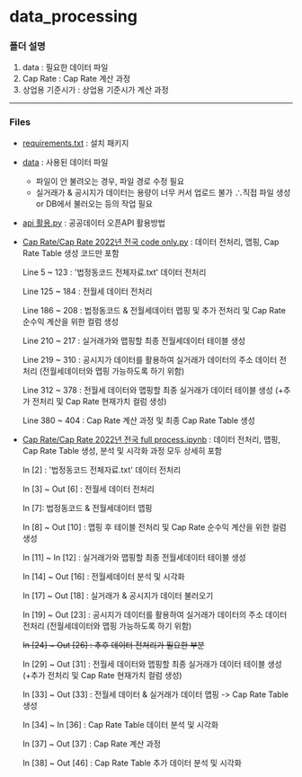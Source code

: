 # data_processing
### 폴더 설명
1. data : 필요한 데이터 파일
2. Cap Rate : Cap Rate 계산 과정
3. 상업용 기준시가 : 상업용 기준시가 계산 과정

---   

### Files
* [requirements.txt](https://github.com/hansangjik-and-company/data_processing/blob/main/requirements.txt) : 설치 패키지
  
* [data](https://github.com/hansangjik-and-company/data_processing/tree/main/data) : 사용된 데이터 파일

    * 파일이 안 불려오는 경우, 파일 경로 수정 필요
    * 실거래가 & 공시지가 데이터는 용량이 너무 커서 업로드 불가 ∴직접 파일 생성 or DB에서 불러오는 등의 작업 필요

* [api 활용.py](https://github.com/hansangjik-and-company/data_processing/blob/main/Cap_Rate/api%20%ED%99%9C%EC%9A%A9.py) : 공공데이터 오픈API 활용방법
  
* [Cap Rate/Cap Rate 2022년 전국 code only.py](https://github.com/hansangjik-and-company/data_processing/blob/main/Cap_Rate/Cap%20Rate%202022%EB%85%84%20%EC%A0%84%EA%B5%AD%20code%20only.py) : 데이터 전처리, 맵핑, Cap Rate Table 생성 코드만 포함 

    Line 5 ~ 123 : '법정동코드 전체자료.txt' 데이터 전처리

    Line 125 ~ 184 : 전월세 데이터 전처리

    Line 186 ~ 208 : 법정동코드 & 전월세데이터 맵핑 및 추가 전처리 및 Cap Rate 순수익 계산을 위한 컬럼 생성

    Line 210 ~ 217 : 실거래가와 맵핑할 최종 전월세데이터 테이블 생성

    Line 219 ~ 310 : 공시지가 데이터를 활용하여 실거래가 데이터의 주소 데이터 전처리 (전월세데이터와 맵핑 가능하도록 하기 위함)

    Line 312 ~ 378 : 전월세 데이터와 맵핑할 최종 실거래가 데이터 테이블 생성 (+추가 전처리 및 Cap Rate 현재가치 컬럼 생성)

    Line 380 ~ 404 : Cap Rate 계산 과정 및 최종 Cap Rate Table 생성
  
* [Cap Rate/Cap Rate 2022년 전국 full process.ipynb](https://github.com/hansangjik-and-company/data_processing/blob/main/Cap_Rate/Cap%20Rate%202022%EB%85%84%20%EC%A0%84%EA%B5%AD%20full%20process.ipynb) : 데이터 전처리, 맵핑, Cap Rate Table 생성, 분석 및 시각화 과정 모두 상세히 포함

    In [2] : '법정동코드 전체자료.txt' 데이터 전처리

    In [3] ~ Out [6] : 전월세 데이터 전처리

    In [7]: 법정동코드 & 전월세데이터 맵핑

    In [8] ~ Out [10] : 맵핑 후 테이블 전처리 및 Cap Rate 순수익 계산을 위한 컬럼 생성

    In [11] ~ In [12] : 실거래가와 맵핑할 최종 전월세데이터 테이블 생성

    In [14] ~ Out [16] : 전월세데이터 분석 및 시각화

    In [17] ~ Out [18] : 실거래가 & 공시지가 데이터 불러오기

    In [19] ~ Out [23] : 공시지가 데이터를 활용하여 실거래가 데이터의 주소 데이터 전처리 (전월세데이터와 맵핑 가능하도록 하기 위함)

    ~~In [24] ~ Out [26] : 추후 데이터 전처리가 필요한 부분~~

    In [29] ~ Out [31] : 전월세 데이터와 맵핑할 최종 실거래가 데이터 테이블 생성 (+추가 전처리 및 Cap Rate 현재가치 컬럼 생성)

    In [33] ~ Out [33] : 전월세 데이터 & 실거래가 데이터 맵핑 -> Cap Rate Table 생성

    In [34] ~ In [36] : Cap Rate Table 데이터 분석 및 시각화

    In [37] ~ Out [37] : Cap Rate 계산 과정

    In [38] ~ Out [46] : Cap Rate Table 추가 데이터 분석 및 시각화
